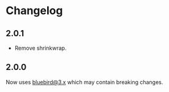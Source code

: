 # Changelog

## 2.0.1

- Remove shrinkwrap.

## 2.0.0

Now uses bluebird@3.x which may contain breaking changes.
